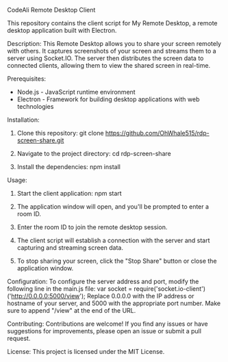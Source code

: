 CodeAli Remote Desktop Client

This repository contains the client script for My Remote Desktop, a remote desktop application built with Electron.

Description:
This Remote Desktop allows you to share your screen remotely with others. It captures screenshots of your screen and streams them to a server using Socket.IO. The server then distributes the screen data to connected clients, allowing them to view the shared screen in real-time.

Prerequisites:
- Node.js - JavaScript runtime environment
- Electron - Framework for building desktop applications with web technologies

Installation:
1. Clone this repository:
   git clone https://github.com/OhWhale515/rdp-screen-share.git

2. Navigate to the project directory:
   cd rdp-screen-share

3. Install the dependencies:
   npm install

Usage:
1. Start the client application:
   npm start

2. The application window will open, and you'll be prompted to enter a room ID.

3. Enter the room ID to join the remote desktop session.

4. The client script will establish a connection with the server and start capturing and streaming screen data.

5. To stop sharing your screen, click the "Stop Share" button or close the application window.

Configuration:
To configure the server address and port, modify the following line in the main.js file:
var socket = require('socket.io-client')('http://0.0.0.0:5000/view');
Replace 0.0.0.0 with the IP address or hostname of your server, and 5000 with the appropriate port number. Make sure to append "/view" at the end of the URL.

Contributing:
Contributions are welcome! If you find any issues or have suggestions for improvements, please open an issue or submit a pull request.

License:
This project is licensed under the MIT License.

